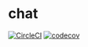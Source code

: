 # chat

[![CircleCI](https://circleci.com/gh/shirasudon/chat/tree/master.svg?style=svg)](https://circleci.com/gh/shirasudon/chat/tree/master)
[![codecov](https://codecov.io/gh/shirasudon/chat/branch/master/graph/badge.svg)](https://codecov.io/gh/shirasudon/chat)
